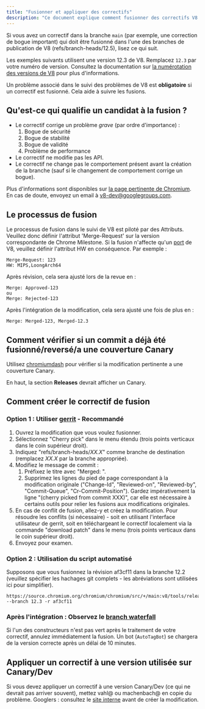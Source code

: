 ```yaml
---
title: "Fusionner et appliquer des correctifs"
description: "Ce document explique comment fusionner des correctifs V8 dans une branche de publication."
---
```

Si vous avez un correctif dans la branche `main` (par exemple, une correction de bogue important) qui doit être fusionné dans l'une des branches de publication de V8 (refs/branch-heads/12.5), lisez ce qui suit.

Les exemples suivants utilisent une version 12.3 de V8. Remplacez `12.3` par votre numéro de version. Consultez la documentation sur [la numérotation des versions de V8](/docs/version-numbers) pour plus d'informations.

Un problème associé dans le suivi des problèmes de V8 est **obligatoire** si un correctif est fusionné. Cela aide à suivre les fusions.

## Qu'est-ce qui qualifie un candidat à la fusion ?

- Le correctif corrige un problème *grave* (par ordre d'importance) :
    1. Bogue de sécurité
    1. Bogue de stabilité
    1. Bogue de validité
    1. Problème de performance
- Le correctif ne modifie pas les API.
- Le correctif ne change pas le comportement présent avant la création de la branche (sauf si le changement de comportement corrige un bogue).

Plus d'informations sont disponibles sur [la page pertinente de Chromium](https://chromium.googlesource.com/chromium/src/+/HEAD/docs/process/merge_request.md). En cas de doute, envoyez un email à [v8-dev@googlegroups.com](mailto:v8-dev@googlegroups.com).

## Le processus de fusion

Le processus de fusion dans le suivi de V8 est piloté par des Attributs. Veuillez donc définir l'attribut 'Merge-Request' sur la version correspondante de Chrome Milestone. Si la fusion n'affecte qu'un [port](https://v8.dev/docs/ports) de V8, veuillez définir l'attribut HW en conséquence. Par exemple :

```
Merge-Request: 123
HW: MIPS,LoongArch64
```

Après révision, cela sera ajusté lors de la revue en :

```
Merge: Approved-123
ou
Merge: Rejected-123
```

Après l'intégration de la modification, cela sera ajusté une fois de plus en :

```
Merge: Merged-123, Merged-12.3
```

## Comment vérifier si un commit a déjà été fusionné/reversé/a une couverture Canary

Utilisez [chromiumdash](https://chromiumdash.appspot.com/commit/) pour vérifier si la modification pertinente a une couverture Canary.


En haut, la section **Releases** devrait afficher un Canary.

## Comment créer le correctif de fusion

### Option 1 : Utiliser [gerrit](https://chromium-review.googlesource.com/) - Recommandé


1. Ouvrez la modification que vous voulez fusionner.
1. Sélectionnez "Cherry pick" dans le menu étendu (trois points verticaux dans le coin supérieur droit).
1. Indiquez "refs/branch-heads/*XX.X*" comme branche de destination (remplacez *XX.X* par la branche appropriée).
1. Modifiez le message de commit :
   1. Préfixez le titre avec "Merged: ".
   1. Supprimez les lignes du pied de page correspondant à la modification originale ("Change-Id", "Reviewed-on", "Reviewed-by", "Commit-Queue", "Cr-Commit-Position"). Gardez impérativement la ligne "(cherry picked from commit XXX)", car elle est nécessaire à certains outils pour relier les fusions aux modifications originales.
1. En cas de conflit de fusion, allez-y et créez la modification. Pour résoudre les conflits (si nécessaire) - soit en utilisant l'interface utilisateur de gerrit, soit en téléchargeant le correctif localement via la commande "download patch" dans le menu (trois points verticaux dans le coin supérieur droit).
1. Envoyez pour examen.

### Option 2 : Utilisation du script automatisé

Supposons que vous fusionnez la révision af3cf11 dans la branche 12.2 (veuillez spécifier les hachages git complets - les abréviations sont utilisées ici pour simplifier).

```
https://source.chromium.org/chromium/chromium/src/+/main:v8/tools/release/merge_to_branch_gerrit.py --branch 12.3 -r af3cf11
```


### Après l'intégration : Observez le [branch waterfall](https://ci.chromium.org/p/v8)

Si l'un des constructeurs n'est pas vert après le traitement de votre correctif, annulez immédiatement la fusion. Un bot (`AutoTagBot`) se chargera de la version correcte après un délai de 10 minutes.

## Appliquer un correctif à une version utilisée sur Canary/Dev

Si vous devez appliquer un correctif à une version Canary/Dev (ce qui ne devrait pas arriver souvent), mettez vahl@ ou machenbach@ en copie du problème. Googlers : consultez le [site interne](http://g3doc/company/teams/v8/patching_a_version) avant de créer la modification.

